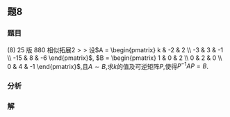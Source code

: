 ## 题8
### 题目
(8) 25 版 880 相似拓展$2 >  >$
设$A = \begin{pmatrix} k & -2 & 2 \\ -3 & 3 & -1 \\ -15 & 8 & -6 \end{pmatrix}$, $B = \begin{pmatrix} 1 & 0 & 2 \\ 0 & 2 & 0 \\ 0 & 4 & -1 \end{pmatrix}$,且$A \sim B$,求$k$的值及可逆矩阵$P$,使得$P^{-1}AP = B$.
### 分析

### 解
